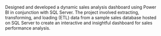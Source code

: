 Designed and developed a dynamic sales analysis dashboard using Power BI in conjunction with SQL Server. 
The project involved extracting, transforming, and loading (ETL) data from a sample sales database hosted on SQL Server to create an interactive and insightful dashboard for sales performance analysis.
